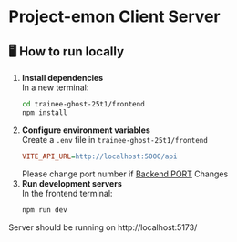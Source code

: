 # Project-emon Client Server
## 🖥️ How to run locally
1. **Install dependencies** <br>
    In a new terminal:
    ```bash
    cd trainee-ghost-25t1/frontend
    npm install
    ```
2. **Configure environment variables** <br>
    Create a `.env` file in `trainee-ghost-25t1/frontend`
    ```ini
    VITE_API_URL=http://localhost:5000/api
    ```
    Please change port number if [Backend PORT](../backend/README.md) Changes
3. **Run development servers** <br>
    In the frontend terminal:
    ```bash
    npm run dev
    ```
Server should be running on http://localhost:5173/